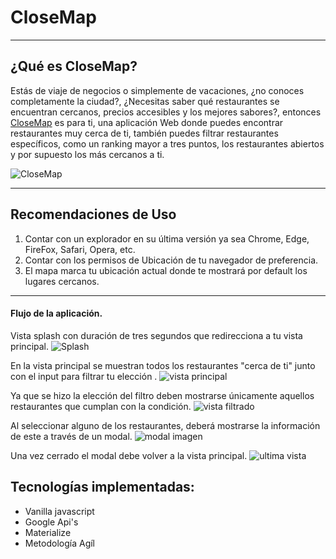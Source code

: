 # CloseMap

----
## ¿Qué es CloseMap?


Estás de viaje de negocios o simplemente de vacaciones, ¿no conoces completamente la ciudad?, ¿Necesitas saber qué restaurantes se encuentran cercanos, precios accesibles y los mejores sabores?, entonces [CloseMap](https://francisvelueta.github.io/cdmx-2018-06-bc-core-pm-foodmap/src/) es para ti,  una aplicación Web donde puedes encontrar restaurantes muy cerca de ti, también puedes filtrar restaurantes específicos, como un ranking mayor a tres puntos, los restaurantes abiertos y por supuesto los más cercanos a ti.

![CloseMap](https://github.com/francisvelueta/cdmx-2018-06-bc-core-pm-foodmap/blob/master/src/images/splash2.png)

----
## Recomendaciones de Uso
1. Contar con un explorador en su última versión ya sea Chrome, Edge, FireFox, Safari, Opera, etc.
2. Contar con los permisos de Ubicación de tu navegador de preferencia.
3. El mapa marca tu ubicación actual donde te mostrará por default los lugares cercanos.

----
#### Flujo de la aplicación.

Vista splash con duración de tres segundos que redirecciona a tu vista
principal.
![Splash](https://github.com/AnaSalazar/curricula-js/blob/04-social-network/04-social-network/02-jquery/08-code-challenges/foodmap/splash.jpg?raw=true)

En la vista principal se muestran todos los restaurantes "cerca de ti" junto
con el input para filtrar tu elección .
![vista principal](https://github.com/AnaSalazar/curricula-js/blob/04-social-network/04-social-network/02-jquery/08-code-challenges/foodmap/2.jpg?raw=true)

Ya que se hizo la elección del filtro deben mostrarse únicamente aquellos
restaurantes que cumplan con la condición.
![vista filtrado](https://github.com/AnaSalazar/curricula-js/blob/04-social-network/04-social-network/02-jquery/08-code-challenges/foodmap/3.jpg?raw=true)

Al seleccionar alguno de los restaurantes, deberá mostrarse la información de
este a través de un modal.
![modal imagen](https://github.com/AnaSalazar/curricula-js/blob/04-social-network/04-social-network/02-jquery/08-code-challenges/foodmap/5.jpg?raw=true)

Una vez cerrado el modal debe volver a la vista principal.
![ultima vista](https://github.com/AnaSalazar/curricula-js/blob/04-social-network/04-social-network/02-jquery/08-code-challenges/foodmap/6.jpg?raw=true)


## Tecnologías implementadas:

* Vanilla javascript
* Google Api's
* Materialize
* Metodología Agíl
